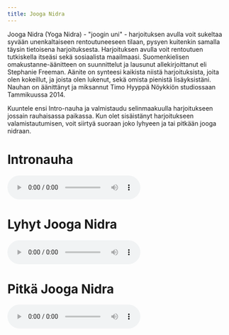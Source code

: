 ```yaml
---
title: Jooga Nidra
---
```

Jooga Nidra (Yoga Nidra) - "joogin uni" - harjoituksen avulla voit sukeltaa syvään unenkaltaiseen rentoutuneeseen tilaan, pysyen kuitenkin samalla täysin tietoisena harjoituksesta. Harjoituksen avulla voit rentoutuen tutkiskella itseäsi sekä sosiaalista maailmaasi. Suomenkielisen omakustanne-äänitteen on suunnittelut ja lausunut allekirjoittanut eli Stephanie Freeman. Aänite on synteesi kaikista niistä harjoituksista, joita olen kokeillut, ja joista olen lukenut, sekä omista pienistä lisäyksistäni. Nauhan on äänittänyt ja miksannut Timo Hyyppä Nöykkiön studiossaan Tammikuussa 2014.

Kuuntele ensi Intro-nauha ja valmistaudu selinmaakuulla harjoitukseen jossain rauhaisassa paikassa. Kun olet sisäistänyt harjoitukseen valamistautumisen, voit siirtyä suoraan joko lyhyeen ja tai pitkään jooga nidraan.

Intronauha
==========

<audio controls>
  <source src="/audio/yoga-nidra-intro.mp3" type="audio/mpeg">
  Selaimesi ei tue soittoa.
</audio> 

Lyhyt Jooga Nidra
=================

<audio controls>
  <source src="/audio/yoga-nidra-short.mp3" type="audio/mpeg">
  Selaimesi ei tue soittoa.
</audio>

Pitkä Jooga Nidra
=================

<audio controls>
  <source src="/audio/yoga-nidra-long.mp3" type="audio/mpeg">
  Selaimesi ei tue soittoa.
</audio> 

